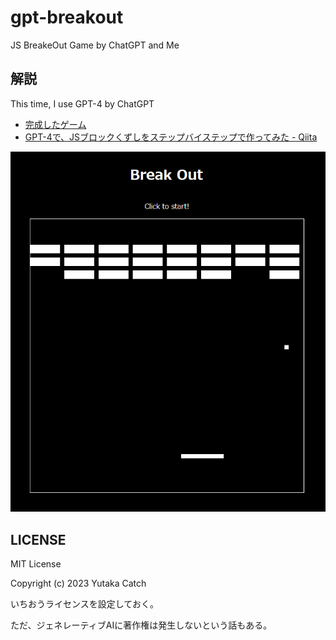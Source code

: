 # gpt-breakout
JS BreakeOut Game by ChatGPT and Me

## 解説

This time, I use GPT-4 by ChatGPT

- [完成したゲーム](https://ycatch.github.io/gpt-breakout/)
- [GPT-4で、JSブロックくずしをステップバイステップで作ってみた - Qiita](https://qiita.com/y_catch/items/fd4268af8e4e8976547f)

![](./break_out.png)

## LICENSE

MIT License

Copyright (c) 2023 Yutaka Catch

いちおうライセンスを設定しておく。

ただ、ジェネレーティブAIに著作権は発生しないという話もある。

